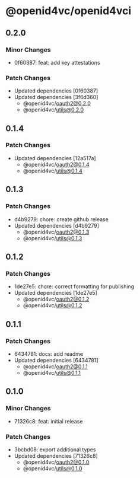 # @openid4vc/openid4vci

## 0.2.0

### Minor Changes

- 0f60387: feat: add key attestations

### Patch Changes

- Updated dependencies [0f60387]
- Updated dependencies [3f6d360]
  - @openid4vc/oauth2@0.2.0
  - @openid4vc/utils@0.2.0

## 0.1.4

### Patch Changes

- Updated dependencies [12a517a]
  - @openid4vc/oauth2@0.1.4
  - @openid4vc/utils@0.1.4

## 0.1.3

### Patch Changes

- d4b9279: chore: create github release
- Updated dependencies [d4b9279]
  - @openid4vc/oauth2@0.1.3
  - @openid4vc/utils@0.1.3

## 0.1.2

### Patch Changes

- 1de27e5: chore: correct formatting for publishing
- Updated dependencies [1de27e5]
  - @openid4vc/oauth2@0.1.2
  - @openid4vc/utils@0.1.2

## 0.1.1

### Patch Changes

- 6434781: docs: add readme
- Updated dependencies [6434781]
  - @openid4vc/oauth2@0.1.1
  - @openid4vc/utils@0.1.1

## 0.1.0

### Minor Changes

- 71326c8: feat: initial release

### Patch Changes

- 3bcbd08: export additional types
- Updated dependencies [71326c8]
  - @openid4vc/oauth2@0.1.0
  - @openid4vc/utils@0.1.0
